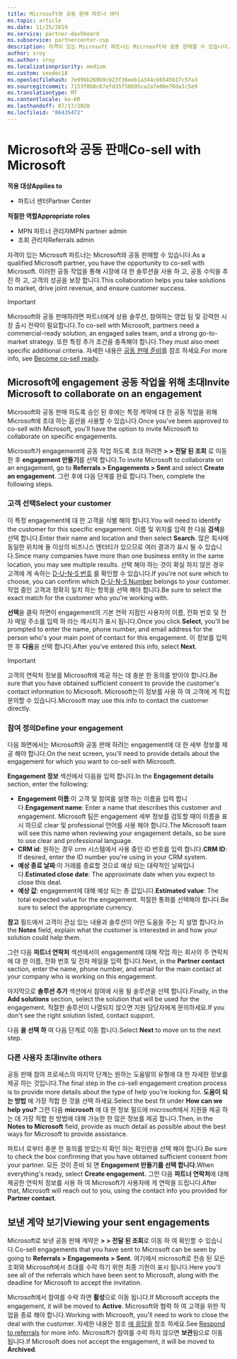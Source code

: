 ```yaml
---
title: Microsoft와 공동 판매 파트너 센터
ms.topic: article
ms.date: 11/25/2019
ms.service: partner-dashboard
ms.subservice: partnercenter-csp
description: 자격이 있는 Microsoft 파트너는 Microsoft와 공동 판매할 수 있습니다. 계약을 정의 하거나, 공동 작업을 위해 Microsoft에 초대 하거나, 전송 되는 계약을 확인 하는 방법을 알아봅니다.
author: sroy
ms.author: sroy
ms.localizationpriority: medium
ms.custom: seodec18
ms.openlocfilehash: 7e996b260b9cb23f36eeb1a344c66545b17c57a3
ms.sourcegitcommit: 7153f0b8c67efd35f58695ca2a7e00e70da1c5e9
ms.translationtype: MT
ms.contentlocale: ko-KR
ms.lasthandoff: 07/17/2020
ms.locfileid: "86435472"
---
```

# <a name="co-sell-with-microsoft"></a><span data-ttu-id="6a61a-104">Microsoft와 공동 판매</span><span class="sxs-lookup"><span data-stu-id="6a61a-104">Co-sell with Microsoft</span></span>

<span data-ttu-id="6a61a-105">**적용 대상**</span><span class="sxs-lookup"><span data-stu-id="6a61a-105">**Applies to**</span></span>

-  <span data-ttu-id="6a61a-106">파트너 센터</span><span class="sxs-lookup"><span data-stu-id="6a61a-106">Partner Center</span></span>

<span data-ttu-id="6a61a-107">**적절한 역할**</span><span class="sxs-lookup"><span data-stu-id="6a61a-107">**Appropriate roles**</span></span>

- <span data-ttu-id="6a61a-108">MPN 파트너 관리자</span><span class="sxs-lookup"><span data-stu-id="6a61a-108">MPN partner admin</span></span>
- <span data-ttu-id="6a61a-109">조회 관리자</span><span class="sxs-lookup"><span data-stu-id="6a61a-109">Referrals admin</span></span>

<span data-ttu-id="6a61a-110">자격이 있는 Microsoft 파트너는 Microsoft와 공동 판매할 수 있습니다.</span><span class="sxs-lookup"><span data-stu-id="6a61a-110">As a qualified Microsoft partner, you have the opportunity to co-sell with Microsoft.</span></span> <span data-ttu-id="6a61a-111">이러한 공동 작업을 통해 시장에 대 한 솔루션을 사용 하 고, 공동 수익을 추진 하 고, 고객의 성공을 보장 합니다.</span><span class="sxs-lookup"><span data-stu-id="6a61a-111">This collaboration helps you take solutions to market, drive joint revenue, and ensure customer success.</span></span>

> [!IMPORTANT]
> <span data-ttu-id="6a61a-112">Microsoft와 공동 판매하려면 파트너에게 상용 솔루션, 참여하는 영업 팀 및 강력한 시장 출시 전략이 필요합니다.</span><span class="sxs-lookup"><span data-stu-id="6a61a-112">To co-sell with Microsoft, partners need a commercial-ready solution, an engaged sales team, and a strong go-to-market strategy.</span></span> <span data-ttu-id="6a61a-113">또한 특정 추가 조건을 충족해야 합니다.</span><span class="sxs-lookup"><span data-stu-id="6a61a-113">They must also meet specific additional criteria.</span></span> <span data-ttu-id="6a61a-114">자세한 내용은 [공동 판매 준비](https://partner.microsoft.com/reach-customers/selling-with-microsoft#become-ready)를 참조 하세요.</span><span class="sxs-lookup"><span data-stu-id="6a61a-114">For more info, see [Become co-sell ready](https://partner.microsoft.com/reach-customers/selling-with-microsoft#become-ready).</span></span>

## <a name="invite-microsoft-to-collaborate-on-an-engagement"></a><span data-ttu-id="6a61a-115">Microsoft에 engagement 공동 작업을 위해 초대</span><span class="sxs-lookup"><span data-stu-id="6a61a-115">Invite Microsoft to collaborate on an engagement</span></span>

<span data-ttu-id="6a61a-116">Microsoft와 공동 판매 하도록 승인 된 후에는 특정 계약에 대 한 공동 작업을 위해 Microsoft에 초대 하는 옵션을 사용할 수 있습니다.</span><span class="sxs-lookup"><span data-stu-id="6a61a-116">Once you've been approved to co-sell with Microsoft, you'll have the option to invite Microsoft to collaborate on specific engagements.</span></span>

<span data-ttu-id="6a61a-117">Microsoft가 engagement에 공동 작업 하도록 초대 하려면 **> > 전달 된 조회** 로 이동한 후 **engagement 만들기**를 선택 합니다.</span><span class="sxs-lookup"><span data-stu-id="6a61a-117">To invite Microsoft to collaborate on an engagement, go to **Referrals > Engagements > Sent** and select **Create an engagement**.</span></span> <span data-ttu-id="6a61a-118">그런 후에 다음 단계를 완료 합니다.</span><span class="sxs-lookup"><span data-stu-id="6a61a-118">Then, complete the following steps.</span></span>

### <a name="select-your-customer"></a><span data-ttu-id="6a61a-119">고객 선택</span><span class="sxs-lookup"><span data-stu-id="6a61a-119">Select your customer</span></span>

<span data-ttu-id="6a61a-120">이 특정 engagement에 대 한 고객을 식별 해야 합니다.</span><span class="sxs-lookup"><span data-stu-id="6a61a-120">You will need to identify the customer for this specific engagement.</span></span> <span data-ttu-id="6a61a-121">이름 및 위치를 입력 한 다음 **검색**을 선택 합니다.</span><span class="sxs-lookup"><span data-stu-id="6a61a-121">Enter their name and location and then select **Search**.</span></span> <span data-ttu-id="6a61a-122">많은 회사에 동일한 위치에 둘 이상의 비즈니스 엔터티가 있으므로 여러 결과가 표시 될 수 있습니다.</span><span class="sxs-lookup"><span data-stu-id="6a61a-122">Since many companies have more than one business entity in the same location, you may see multiple results.</span></span> <span data-ttu-id="6a61a-123">선택 해야 하는 것이 확실 하지 않은 경우 고객에 게 속하는 [D-U-N-S 번호](https://www.dnb.com/duns-number.html) 를 확인할 수 있습니다.</span><span class="sxs-lookup"><span data-stu-id="6a61a-123">If you're not sure which to choose, you can confirm which [D-U-N-S Number](https://www.dnb.com/duns-number.html) belongs to your customer.</span></span> <span data-ttu-id="6a61a-124">작업 중인 고객과 정확히 일치 하는 항목을 선택 해야 합니다.</span><span class="sxs-lookup"><span data-stu-id="6a61a-124">Be sure to select the exact match for the customer who you're working with.</span></span> 

<span data-ttu-id="6a61a-125">**선택**을 클릭 하면이 engagement의 기본 연락 지점인 사용자의 이름, 전화 번호 및 전자 메일 주소를 입력 하 라는 메시지가 표시 됩니다.</span><span class="sxs-lookup"><span data-stu-id="6a61a-125">Once you click **Select**, you'll be prompted to enter the name, phone number, and email address for the person who's your main point of contact for this engagement.</span></span> <span data-ttu-id="6a61a-126">이 정보를 입력 한 후 **다음**을 선택 합니다.</span><span class="sxs-lookup"><span data-stu-id="6a61a-126">After you've entered this info, select **Next**.</span></span>

> [!IMPORTANT]
> <span data-ttu-id="6a61a-127">고객의 연락처 정보를 Microsoft에 제공 하는 데 충분 한 동의를 받아야 합니다.</span><span class="sxs-lookup"><span data-stu-id="6a61a-127">Be sure that you have obtained sufficient consent to provide the customer's contact information to Microsoft.</span></span> <span data-ttu-id="6a61a-128">Microsoft는이 정보를 사용 하 여 고객에 게 직접 문의할 수 있습니다.</span><span class="sxs-lookup"><span data-stu-id="6a61a-128">Microsoft may use this info to contact the customer directly.</span></span>

### <a name="define-your-engagement"></a><span data-ttu-id="6a61a-129">참여 정의</span><span class="sxs-lookup"><span data-stu-id="6a61a-129">Define your engagement</span></span>

<span data-ttu-id="6a61a-130">다음 화면에서는 Microsoft와 공동 판매 하려는 engagement에 대 한 세부 정보를 제공 해야 합니다.</span><span class="sxs-lookup"><span data-stu-id="6a61a-130">On the next screen, you'll need to provide details about the engagement for which you want to co-sell with Microsoft.</span></span>

<span data-ttu-id="6a61a-131">**Engagement 정보** 섹션에서 다음을 입력 합니다.</span><span class="sxs-lookup"><span data-stu-id="6a61a-131">In the **Engagement details** section, enter the following:</span></span>
- <span data-ttu-id="6a61a-132">**Engagement 이름**:이 고객 및 참여를 설명 하는 이름을 입력 합니다.</span><span class="sxs-lookup"><span data-stu-id="6a61a-132">**Engagement name**: Enter a name that describes this customer and engagement.</span></span> <span data-ttu-id="6a61a-133">Microsoft 팀은 engagement 세부 정보를 검토할 때이 이름을 표시 하므로 clear 및 professional 언어를 사용 해야 합니다.</span><span class="sxs-lookup"><span data-stu-id="6a61a-133">The Microsoft team will see this name when reviewing your engagement details, so be sure to use clear and professional language.</span></span>
- <span data-ttu-id="6a61a-134">**CRM id**: 원하는 경우 crm 시스템에서 사용 중인 ID 번호를 입력 합니다.</span><span class="sxs-lookup"><span data-stu-id="6a61a-134">**CRM ID**: If desired, enter the ID number you're using in your CRM system.</span></span>
- <span data-ttu-id="6a61a-135">**예상 종료 날짜**:이 거래를 종료할 것으로 예상 되는 대략적인 날짜입니다.</span><span class="sxs-lookup"><span data-stu-id="6a61a-135">**Estimated close date**: The approximate date when you expect to close this deal.</span></span>
- <span data-ttu-id="6a61a-136">**예상 값**: engagement에 대해 예상 되는 총 값입니다.</span><span class="sxs-lookup"><span data-stu-id="6a61a-136">**Estimated value**: The total expected value for the engagement.</span></span> <span data-ttu-id="6a61a-137">적절한 통화를 선택해야 합니다.</span><span class="sxs-lookup"><span data-stu-id="6a61a-137">Be sure to select the appropriate currency.</span></span>

<span data-ttu-id="6a61a-138">**참고** 필드에서 고객이 관심 있는 내용과 솔루션이 어떤 도움을 주는 지 설명 합니다.</span><span class="sxs-lookup"><span data-stu-id="6a61a-138">In the **Notes** field, explain what the customer is interested in and how your solution could help them.</span></span>

 <span data-ttu-id="6a61a-139">그런 다음 **파트너 연락처** 섹션에서이 engagement에 대해 작업 하는 회사의 주 연락처에 대 한 이름, 전화 번호 및 전자 메일을 입력 합니다.</span><span class="sxs-lookup"><span data-stu-id="6a61a-139">Next, in the **Partner contact** section, enter the name, phone number, and email for the main contact at your company who is working on this engagement.</span></span>

<span data-ttu-id="6a61a-140">마지막으로 **솔루션 추가** 섹션에서 참여에 사용 될 솔루션을 선택 합니다.</span><span class="sxs-lookup"><span data-stu-id="6a61a-140">Finally, in the **Add solutions** section, select the solution that will be used for the engagement.</span></span> <span data-ttu-id="6a61a-141">적절한 솔루션이 나열되지 않으면 지원 담당자에게 문의하세요.</span><span class="sxs-lookup"><span data-stu-id="6a61a-141">If you don't see the right solution listed, contact support.</span></span>

<span data-ttu-id="6a61a-142">다음 **을 선택 하** 여 다음 단계로 이동 합니다.</span><span class="sxs-lookup"><span data-stu-id="6a61a-142">Select **Next** to move on to the next step.</span></span>

### <a name="invite-others"></a><span data-ttu-id="6a61a-143">다른 사용자 초대</span><span class="sxs-lookup"><span data-stu-id="6a61a-143">Invite others</span></span>

<span data-ttu-id="6a61a-144">공동 판매 참여 프로세스의 마지막 단계는 원하는 도움말의 유형에 대 한 자세한 정보를 제공 하는 것입니다.</span><span class="sxs-lookup"><span data-stu-id="6a61a-144">The final step in the co-sell engagement creation process is to provide more details about the type of help you're looking for.</span></span> <span data-ttu-id="6a61a-145">**도움이 되는 방법** 에 가장 적합 한 것을 선택 하세요.</span><span class="sxs-lookup"><span data-stu-id="6a61a-145">Select the best fit under **How can we help you?**</span></span> <span data-ttu-id="6a61a-146">그런 다음 **microsoft** 에 대 한 정보 필드에 microsoft에서 지원을 제공 하는 데 가장 적합 한 방법에 대해 가능한 한 많은 정보를 제공 합니다.</span><span class="sxs-lookup"><span data-stu-id="6a61a-146">Then, in the **Notes to Microsoft** field, provide as much detail as possible about the best ways for Microsoft to provide assistance.</span></span>

<span data-ttu-id="6a61a-147">파트너 로부터 충분 한 동의를 받았는지 확인 하는 확인란을 선택 해야 합니다.</span><span class="sxs-lookup"><span data-stu-id="6a61a-147">Be sure to check the box confirming that you have obtained sufficient consent from your partner.</span></span> <span data-ttu-id="6a61a-148">모든 것이 준비 되 면 **Engagement 만들기를 선택 합니다.**</span><span class="sxs-lookup"><span data-stu-id="6a61a-148">When everything's ready, select **Create engagement.**</span></span> <span data-ttu-id="6a61a-149">그런 다음 **파트너 연락처**에 대해 제공한 연락처 정보를 사용 하 여 Microsoft가 사용자에 게 연락을 드립니다.</span><span class="sxs-lookup"><span data-stu-id="6a61a-149">After that, Microsoft will reach out to you, using the contact info you provided for **Partner contact**.</span></span>

## <a name="viewing-your-sent-engagements"></a><span data-ttu-id="6a61a-150">보낸 계약 보기</span><span class="sxs-lookup"><span data-stu-id="6a61a-150">Viewing your sent engagements</span></span>

<span data-ttu-id="6a61a-151">Microsoft로 보낸 공동 판매 계약은 **> > 전달 된 조회**로 이동 하 여 확인할 수 있습니다.</span><span class="sxs-lookup"><span data-stu-id="6a61a-151">Co-sell engagements that you have sent to Microsoft can be seen by going to **Referrals > Engagements > Sent**.</span></span> <span data-ttu-id="6a61a-152">여기에서 microsoft로 전송 된 모든 조회와 Microsoft에서 초대를 수락 하기 위한 최종 기한이 표시 됩니다.</span><span class="sxs-lookup"><span data-stu-id="6a61a-152">Here you'll see all of the referrals which have been sent to Microsoft, along with the deadline for Microsoft to accept the invitation.</span></span>

<span data-ttu-id="6a61a-153">Microsoft에서 참여를 수락 하면 **활성**으로 이동 됩니다.</span><span class="sxs-lookup"><span data-stu-id="6a61a-153">If Microsoft accepts the engagement, it will be moved to **Active**.</span></span> <span data-ttu-id="6a61a-154">Microsoft와 협력 하 여 고객을 위한 작업을 종료 해야 합니다.</span><span class="sxs-lookup"><span data-stu-id="6a61a-154">Working with Microsoft, you'll need to work to close the deal with the customer.</span></span> <span data-ttu-id="6a61a-155">자세한 내용은 참조 [에 응답을](responding-to-referrals.md) 참조 하세요.</span><span class="sxs-lookup"><span data-stu-id="6a61a-155">See [Respond to referrals](responding-to-referrals.md) for more info.</span></span> <span data-ttu-id="6a61a-156">Microsoft가 참여를 수락 하지 않으면 **보관**됨으로 이동 됩니다.</span><span class="sxs-lookup"><span data-stu-id="6a61a-156">If Microsoft does not accept the engagement, it will be moved to **Archived**.</span></span>
